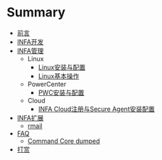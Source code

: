 # Summary

* [前言](README.md)
* [INFA开发](Developer/README.md)
* [INFA管理](Administrator/README.md)
  * Linux
    * [Linux安装与配置](Administrator/LINUX/README.md)
    * [Linux基本操作](Administrator/LINUX/BaseOperations.md)
  * PowerCenter
    * [PWC安装与配置](Administrator/PWC/README.md)
  * Cloud
    * [INFA Cloud注册与Secure Agent安装配置](Administrator/CLOUD/README.md)
* [INFA扩展](Extools/README.md)
	- [rmail](Extools/rmail/README.md)
* [FAQ](FAQ/README.md)
	- [Command Core dumped](FAQ/README.md)
* [打赏](Donate.md)